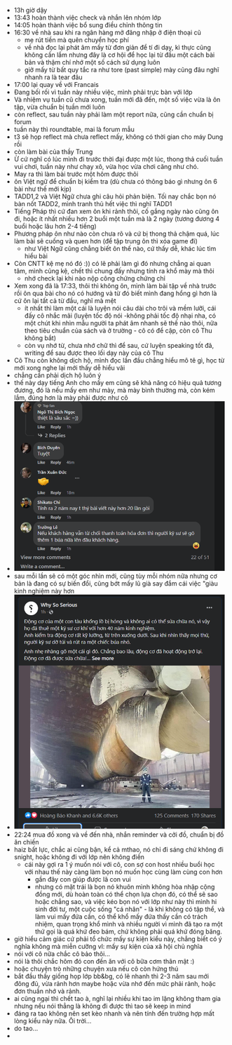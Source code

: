 - 13h giờ dậy
- 13:43 hoàn thành việc check và nhắn lên nhóm lớp
- 14:05 hoàn thành việc bổ sung điều chỉnh thông tin
- 16:30 về nhà sau khi ra ngân hàng mở đăng nhập ở điện thoại cũ
	- mẹ rút tiền mà quên chuyển học phí
	- về nhà đọc lại phát âm mấy từ đơn giản để tí đi dạy, kì thực cũng không cần lắm nhưng đây là cơ hội để học lại từ đầu một cách bài bản và thậm chí nhớ một số cách sử dụng luôn
	- giở mấy từ bất quy tắc ra như tore (past simple) mày cũng đâu nghĩ nhanh ra là tear đâu
- 17:00 lại quay về với Francais
- Đang bối rối vì tuần này nhiều việc, mình phải trực bàn với lớp
- Và nhiệm vụ tuần cũ chưa xong, tuần mới đã đến, một số việc vừa là ôn tập, vừa chuẩn bị tuần mới luôn
- còn reflect, sau tuần này phải làm một report nữa, cũng cần chuẩn bị forum
- tuần này thì roundtable, mai là forum mẫu
- t3 sẽ họp reflect mà chưa reflect mấy, không có thời gian cho máy Dung rồi
- còn làm bài của thầy Trung
- Ừ cứ nghĩ có lúc mình đi trước thời đại được một lúc, thong thả cuối tuần vui chơi, tuần này như chạy xô, vừa học vừa chơi căng như chó.
- May ra thì làm bài trước một hôm được thôi
- ôn Việt ngữ để chuẩn bị kiểm tra (dù chưa có thông báo gì nhưng ôn 6 bài như thế mới kịp)
- TADD1,2 và Việt Ngữ chưa ghi câu hỏi phản biện. Tối nay chắc bọn nó bàn nốt TADD2, mình tranh thủ hết việc thì nghĩ TADD1
- Tiếng Pháp thì cứ đan xem ôn khi rảnh thôi, cố gắng ngày nào cũng ôn đi, hoặc ít nhất nhiều hơn 2 buổi một tuần mà là 2 ngày (tương đương 4 buổi hoặc lâu hơn 2-4 tiếng)
- Phương pháp ôn như nào còn chưa rõ và cứ bị thong thả chậm quá, lúc làm bài sẽ cuống và quen hơn (để tập trung ôn thì xóa game đi)
	- như Việt Ngữ cũng chẳng biết ôn thế nào, cứ thấy dễ, khác lúc tìm hiểu bài
- Còn CNTT kệ mẹ nó đó :)) có lẽ phải làm gì đó nhưng chẳng ai quan tâm, mình cũng kệ, chết thì chung đấy nhưng tính ra khổ mày mà thôi
	- nhớ check lại khi nào nộp công chứng chứng chỉ
- Xem xong đã là 17:33, thôi thì không ôn, mình làm bài tập về nhà trước rồi ôn qua bài cho nó có hướng và từ đó biết mình đang hổng gì hơn là cứ ôn lại tất cả từ đầu, nghĩ mà mệt
	- ít nhất thì làm một cái là luyện nói câu dài cho trôi và mềm lưỡi, cái đấy cô nhắc mãi (luyện tốc độ nói -không phải tốc độ nhại nha, có một chút khi nhìn mẫu người ta phát âm nhanh sẽ thế nào thôi, nữa theo tiêu chuẩn của sách và ở trường - cô có đề cập, còn cô Thu không bắt)
	- còn vụ nhớ từ, chưa nhớ chữ thì để sau, cứ luyện speaking tốt đã, writing để sau được theo lối dạy này của cô Thu
- Cô Thu còn không dịch hộ, mình đọc lần đầu chẳng hiểu mô tê gì, học từ mới xong nghe lại mới thấy dễ hiểu vãi
- chẳng cần phải dịch hộ luôn ý
- thế này dạy tiếng Anh cho mấy em cũng sẽ khả năng có hiệu quả tương đương, đó là nếu mấy em như mày, mà mày bình thường mà, còn kém lắm, đúng hơn là mày phải được như cô
- ![image.png](../assets/image_1668422311159_0.png)
- sau mỗi lần sẽ có một góc nhìn mới, cũng tùy mỗi nhóm nữa nhưng cơ bản là đang có sự biến đổi, cũng bớt mấy lũ già say đắm cái việc "giàu kinh nghiệm này hơn
- ![image.png](../assets/image_1668422362729_0.png)
- 22:24 mua đồ xong và về đến nhà, nhắn reminder và cởi đồ, chuẩn bị đồ ăn chiến
- haiz bất lực, chắc ai cũng bận, kể cả mthao, nó chỉ đi sáng chứ không đi snight, hoặc không đi với lớp nên không điền
	- cái này gợi ra 1 ý muốn nói với cô, con sợ con host nhiều buổi học với nhau thế này càng làm bọn nó muốn học cùng làm cùng con hơn
		- gần đây con giúp được lã con vui
		- nhưng có mặt trái là bọn nó khuôn mình không hòa nhập cộng đồng mới, dù hoàn toàn có thể chọn lựa chọn đó, có thể sẽ sao hoặc chẳng sao, và việc kéo bọn nó với lớp như này thì mình hi sinh đời tư, một cuộc sống "cá nhân" - là khi không có tập thể, và làm vui mấy đứa cần, có thể khổ mấy đứa thấy cần có trách nhiệm, quan trọng khổ mình và nhiều người vì mình đã tạo ra một thứ gọi là quá khứ đeo bám, chứ không phải quá khứ đóng băng.
- giờ hiểu cảm giác cứ phải tổ chức mấy sự kiện kiểu này, chẳng biết có ý nghĩa không mà miễn cưỡng vl: mấy sự kiện của xã hội chủ nghĩa
- nói với cô nữa chắc cô bảo thôi...
- nói là thôi chắc hôm đó con đến ăn với cô bữa cơm thân mật :)
- hoặc chuyện trò những chuyện xưa nếu cô còn hứng thú
- bắt đầu thấy giống họp lớp bb&bg, có lẽ nhanh thì 2-3 năm sau mới đông đủ, vừa rảnh hơn maybe hoặc vừa nhớ đến mức phải rảnh, hoặc đơn thuần nhớ và rảnh.
- ai cũng ngại thì chết tao à, nghĩ lại nhiều khi tao im lặng không tham gia nhưng nếu nói thẳng là không đi được thì tao sẽ keep in mind
- đáng ra tao không nên set kèo nhanh và nên tính đến trường hợp mất lòng kiểu này nữa. Ôi trời...
- do tao...
-